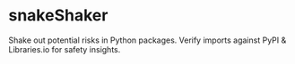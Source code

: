 # snakeShaker
Shake out potential risks in Python packages. Verify imports against PyPI &amp; Libraries.io for safety insights.
